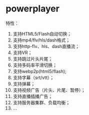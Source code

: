 # powerplayer

特性：
1. 支持HTML5/Flash自动切换；
2. 支持mp4/flv/hls/dash格式；
3. 支持http-flv、hls、dash直播流；
4. 支持VR；
5. 支持跳过片头片尾；
6. 支持多码率平滑切换；
7. 支持webp2p(html5/flash);
8. 支持字幕（srt/vtt）；
9. 支持弹幕；
10. 支持视频广告（片头、片尾、暂停）；
11. 支持直播插播广告；
12. 支持服务器集群、负载均衡；
13. ...

